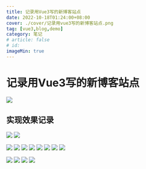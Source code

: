 ```yaml
---
title: 记录用Vue3写的新博客站点
date: 2022-10-18T01:24:00+08:00
cover: ./cover/记录用vue3写的新博客站点.png
tag: [vue3,blog,demo]
category: 笔记
# article: false
# id: 
imageMin: true
---
```


# 记录用Vue3写的新博客站点

![](./cover/记录用vue3写的新博客站点.png)

## 实现效果记录

![](./images/记录用vue3写的新博客站点/IMG_5250.png)
![](./images/记录用vue3写的新博客站点/IMG_5251.png)

![](./images/记录用vue3写的新博客站点/IMG_5242.png)
![](./images/记录用vue3写的新博客站点/IMG_5243.png)
![](./images/记录用vue3写的新博客站点/IMG_5244.png)
![](./images/记录用vue3写的新博客站点/IMG_5245.png)
![](./images/记录用vue3写的新博客站点/IMG_5246.png)
![](./images/记录用vue3写的新博客站点/IMG_5247.png)
![](./images/记录用vue3写的新博客站点/IMG_5248.png)
![](./images/记录用vue3写的新博客站点/IMG_5249.png)

![](./images/记录用vue3写的新博客站点/IMG_5252.png)
![](./images/记录用vue3写的新博客站点/IMG_5253.png)
![](./images/记录用vue3写的新博客站点/IMG_5254.png)
![](./images/记录用vue3写的新博客站点/IMG_5255.png)

